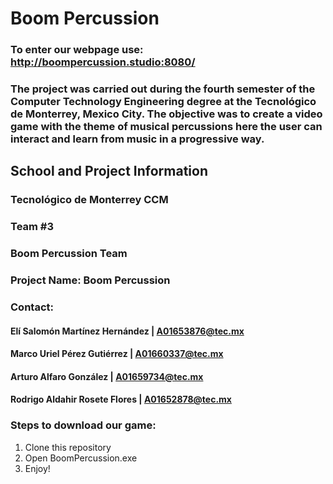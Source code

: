 # Boom Percussion
### To enter our webpage use: http://boompercussion.studio:8080/

### The project was carried out during the fourth semester of the Computer Technology Engineering degree at the Tecnológico de Monterrey, Mexico City. The objective was to create a video game with the theme of musical percussions here the user can interact and learn from music in a progressive way.

## School and Project Information
### Tecnológico de Monterrey CCM
### Team #3
### Boom Percussion Team
### Project Name: Boom Percussion
### Contact:
  #### Elí Salomón Martínez Hernández | A01653876@tec.mx
  #### Marco Uriel Pérez Gutiérrez  | A01660337@tec.mx
  #### Arturo Alfaro González | A01659734@tec.mx
  #### Rodrigo Aldahir Rosete Flores | A01652878@tec.mx

### Steps to download our game:
1. Clone this repository
2. Open BoomPercussion.exe
3. Enjoy!
